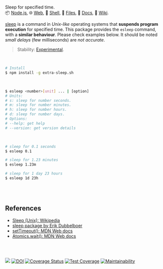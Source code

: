 Sleep for specified time.<br>
📦 [Node.js](https://www.npmjs.com/package/extra-sleep),
🌐 [Web](https://www.npmjs.com/package/extra-sleep.web),
🐚 [Shell](https://www.npmjs.com/package/extra-sleep.sh),
📜 [Files](https://unpkg.com/extra-sleep.sh/),
📰 [Docs](https://nodef.github.io/extra-sleep/),
📘 [Wiki](https://github.com/nodef/extra-sleep/wiki/).

[sleep] is a command in *Unix-like* operating systems that **suspends program**
**execution** for specified time. This package provides the `esleep` command,
with a **similar behaviour**. Please check examples below. It should be noted
*small delays* (few milliseconds) are *not accurate*.

> Stability: [Experimental](https://www.youtube.com/watch?v=L1j93RnIxEo).

[sleep]: https://en.wikipedia.org/wiki/Sleep_(Unix)


<br>

```bash
# Install
$ npm install -g extra-sleep.sh
```

<br>

```bash
$ esleep <number>[unit] ... | [option]
# Units:
# s: sleep for number seconds.
# m: sleep for number minutes.
# h: sleep for number hours.
# d: sleep for number days.
# Options:
# --help: get help
# --version: get version details
```

<br>

```bash
# sleep for 0.1 seconds
$ esleep 0.1

# sleep for 1.23 minutes
$ esleep 1.23m

# sleep for 1 day 23 hours
$ esleep 1d 23h
```

<br>
<br>


## References

- [Sleep (Unix): Wikipedia](https://en.wikipedia.org/wiki/Sleep_(Unix))
- [sleep package by Erik Dubbelboer](https://www.npmjs.com/package/sleep)
- [setTimeout(): MDN Web docs](https://developer.mozilla.org/en-US/docs/Web/API/setTimeout)
- [Atomics.wait(): MDN Web docs](https://developer.mozilla.org/en-US/docs/Web/JavaScript/Reference/Global_Objects/Atomics/wait)


<br>
<br>

[![](https://img.youtube.com/vi/rCSCPujLs14/maxresdefault.jpg)](https://www.youtube.com/watch?v=rCSCPujLs14)
[![DOI](https://zenodo.org/badge/479976846.svg)](https://zenodo.org/badge/latestdoi/479976846)
[![Coverage Status](https://coveralls.io/repos/github/nodef/extra-sleep/badge.svg?branch=master)](https://coveralls.io/github/nodef/extra-sleep?branch=master)
[![Test Coverage](https://api.codeclimate.com/v1/badges/6b49dadb0d8ee557b056/test_coverage)](https://codeclimate.com/github/nodef/extra-sleep/test_coverage)
[![Maintainability](https://api.codeclimate.com/v1/badges/6b49dadb0d8ee557b056/maintainability)](https://codeclimate.com/github/nodef/extra-sleep/maintainability)
